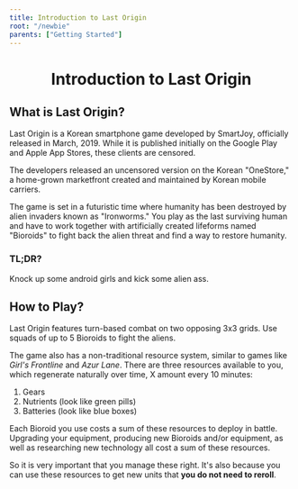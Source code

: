 ```yaml
---
title: Introduction to Last Origin
root: "/newbie"
parents: ["Getting Started"]
---
```

<h1 align="center">
  Introduction to Last Origin
</h1>

## What is Last Origin?

Last Origin is a Korean smartphone game developed by SmartJoy, officially released in March, 2019. While it is published initially on the Google Play and Apple App Stores, these clients are censored.

The developers released an uncensored version on the Korean "OneStore," a home-grown marketfront created and maintained by Korean mobile carriers.

The game is set in a futuristic time where humanity has been destroyed by alien invaders known as "Ironworms." You play as the last surviving human and have to work together with artificially created lifeforms named "Bioroids" to fight back the alien threat and find a way to restore humanity.

### TL;DR?

Knock up some android girls and kick some alien ass.

## How to Play?

Last Origin features turn-based combat on two opposing 3x3 grids. Use squads of up to 5 Bioroids to fight the aliens. 

The game also has a non-traditional resource system, similar to games like _Girl's Frontline_ and _Azur Lane_. There are three resources available to you, which regenerate naturally over time, X amount every 10 minutes:

1. Gears 
2. Nutrients (look like green pills)
3. Batteries (look like blue boxes)

Each Bioroid you use costs a sum of these resources to deploy in battle. Upgrading your equipment, producing new Bioroids and/or equipment, as well as researching new technology all cost a sum of these resources.

So it is very important that you manage these right. It's also because you can use these resources to get new units that **you do not need to reroll**.

